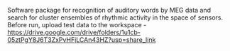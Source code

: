 Software package for recognition of auditory words by MEG data and search for cluster ensembles of rhythmic activity in the space of sensors. 
Before run, upload test data to the workspace - https://drive.google.com/drive/folders/1u1cb-05ztPgY8J6T3ZxPvHFjLCAn43HZ?usp=share_link
